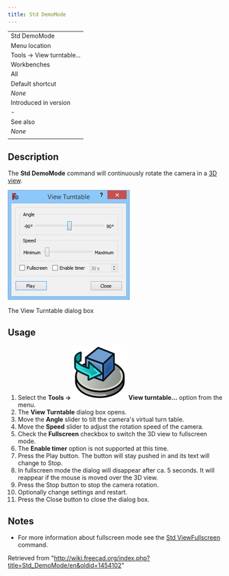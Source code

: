 ```yaml
---
title: Std DemoMode
---
```


|                           |
| ------------------------- |
| Std DemoMode              |
| Menu location             |
| Tools → View turntable... |
| Workbenches               |
| All                       |
| Default shortcut          |
| _None_                    |
| Introduced in version     |
| -                         |
| See also                  |
| _None_                    |
|                           |

## Description

The **Std DemoMode** command will continuously rotate the camera in a [3D view](/3D_view "3D view").

![](/src/assets/images/Std_DemoMode_dialog.png)

The View Turntable dialog box

## Usage

1. Select the **Tools → ![](/src/assets/images/Std_DemoMode.svg) View turntable...** option from the menu.
2. The **View Turntable** dialog box opens.
3. Move the **Angle** slider to tilt the camera's virtual turn table.
4. Move the **Speed** slider to adjust the rotation speed of the camera.
5. Check the **Fullscreen** checkbox to switch the 3D view to fullscreen mode.
6. The **Enable timer** option is not supported at this time.
7. Press the Play button. The button will stay pushed in and its text will change to Stop.
8. In fullscreen mode the dialog will disappear after ca. 5 seconds. It will reappear if the mouse is moved over the 3D view.
9. Press the Stop button to stop the camera rotation.
10. Optionally change settings and restart.
11. Press the Close button to close the dialog box.

## Notes

- For more information about fullscreen mode see the [Std ViewFullscreen](/Std_ViewFullscreen "Std ViewFullscreen") command.

Retrieved from "<http://wiki.freecad.org/index.php?title=Std_DemoMode/en&oldid=1454102>"
